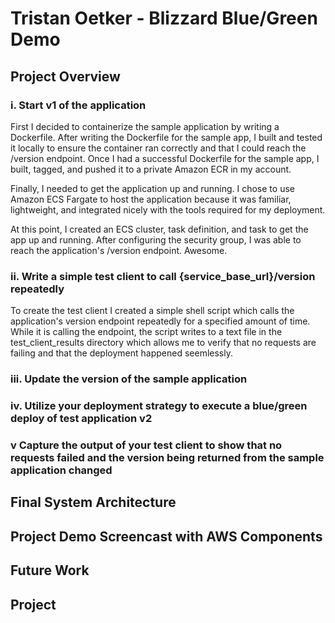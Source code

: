 # Tristan Oetker - Blizzard Blue/Green Demo

## Project Overview
### i.            Start v1 of the application

First I decided to containerize the sample application by writing a Dockerfile. After writing the Dockerfile for the
sample app, I built and tested it locally to ensure the container ran correctly and that I could reach the /version endpoint.
Once I had a successful Dockerfile for the sample app, I built, tagged, and pushed it to a private Amazon ECR in my account.

Finally, I needed to get the application up and running. I chose to use Amazon ECS Fargate to host the application because it was familiar, lightweight, and integrated nicely with the tools required for my deployment. 

At this point, I created an ECS cluster, task definition, and task to get the app up and running. After configuring the security group, I was able to reach the application's /version endpoint. 
Awesome.
### ii.            Write a simple test client to call {service_base_url}/version repeatedly

To create the test client I created a simple shell script which calls the application's version endpoint
repeatedly for a specified amount of time. While it is calling the endpoint, the script writes to a text file
in the test_client_results directory which allows me to verify that no requests are failing and that the deployment
happened seemlessly. 

### iii.            Update the version of the sample application


### iv.            Utilize your deployment strategy to execute a blue/green deploy of test application v2
### v Capture the output of your test client to show that no requests failed and the version being returned from the sample application changed

## Final System Architecture

## Project Demo Screencast with AWS Components

## Future Work

## Project 